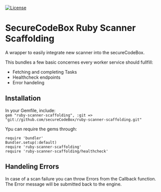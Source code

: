 [![License](https://img.shields.io/badge/License-Apache%202.0-blue.svg)](https://opensource.org/licenses/Apache-2.0)

# SecureCodeBox Ruby Scanner Scaffolding

A wrapper to easily integrate new scanner into the secureCodeBox.

This bundles a few basic concernes every worker service should fullfill:

*   Fetching and completing Tasks
*   Healthcheck endpoints
*   Error handeling

## Installation

In your Gemfile, include:  
 `gem "ruby-scanner-scaffolding", :git => "git://github.com/secureCodeBox/ruby-scanner-scaffolding.git"`

Ypu can require the gems through:
 
 `require 'bundler'`  
 `Bundler.setup(:default)`  
 `require 'ruby-scanner-scaffolding'`  
 `require 'ruby-scanner-scaffolding/healthcheck'`

## Handeling Errors

In case of a scan failure you can throw Errors from the Callback function. The Error message will be submitted back to the engine.
